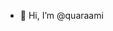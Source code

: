 - 👋 Hi, I’m @quaraami

<!---
quaraami/quaraami is a ✨ special ✨ repository because its `README.md` (this file) appears on your GitHub profile.
You can click the Preview link to take a look at your changes.
--->
